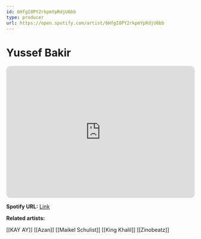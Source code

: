 ```yaml
---
id: 6HfgI8PY2rkpmYpRdjU6bb
type: producer
url: https://open.spotify.com/artist/6HfgI8PY2rkpmYpRdjU6bb
---
```

# Yussef Bakir

<iframe style="border-radius:12px" src="https://open.spotify.com/embed/artist/6HfgI8PY2rkpmYpRdjU6bb" width="100%" height="352" frameBorder="0" allowfullscreen="" allow="autoplay; clipboard-write; encrypted-media; fullscreen; picture-in-picture" loading="lazy"></iframe>

**Spotify URL:** [Link](https://open.spotify.com/artist/6HfgI8PY2rkpmYpRdjU6bb)

**Related artists:**

[[KAY AY]]
[[Azan]]
[[Maikel Schulist]]
[[King Khalil]]
[[Zinobeatz]]
